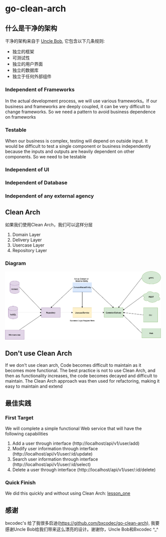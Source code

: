# go-clean-arch

## 什么是干净的架构 
干净的架构来自于 [Uncle Bob](https://8thlight.com/blog/uncle-bob/2012/08/13/the-clean-architecture.html), 它包含以下几条规则:

- 独立的框架
- 可测试性
- 独立的用户界面
- 独立的数据库
- 独立于任何外部组件

### Independent of Frameworks
In the actual development process, we will use various frameworks。If our business and frameworks are deeply coupled, it can be very difficult to change frameworks. So we need a pattern to avoid business dependence on frameworks

### Testable
When our business is complex, testing will depend on outside input. It would be difficult to test a single component or business independently because the inputs and outputs are heavily dependent on other components. So we need to be testable

### Independent of UI


### Independent of Database


### Independent of any external agency

## Clean Arch
如果我们使用Clean Arch，我们可以这样分层
1. Domain Layer
2. Delivery Layer
3. Usercase Layer
4. Repository Layer
### Diagram
![golang clean architecture](https://github.com/luoshanjie/go-clean-arch/blob/main/doc/clean-arch.png)


## Don't use Clean Arch
If we don't use clean arch, Code becomes difficult to maintain as it becomes more functional. The best practice is not to use Clean Arch, and then as functionality increases, the code becomes decayed and difficult to maintain. The Clean Arch approach was then used for refactoring, making it easy to maintain and extend  

## 最佳实践
### First Target
We will complete a simple functional Web service that will have the following capabilities
1. Add a user through interface (http://localhost/api/v1/user/add)
2. Modify user information through interface (http://localhost/api/v1/user/:id/update)
3. Search user information through interface (http://localhost/api/v1/user/:id/select)
4. Delete a user through interface (http://localhost/api/v1/user/:id/delete)

### Quick Finish
We did this quickly and without using Clean Arch: [lesson_one](https://github.com/luoshanjie/go-clean-arch/raw/main/lesson_one)


## 感谢
bxcodec's 给了我很多启迪(https://github.com/bxcodec/go-clean-arch), 我要感谢Uncle Bob给我们带来这么漂亮的设计。谢谢你，Uncle Bob和Bxcodec ^_^
